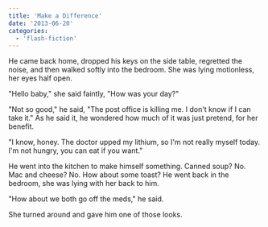 ```yaml
---
title: 'Make a Difference'
date: '2013-06-20'
categories:
  - 'flash-fiction'
---
```


He came back home, dropped his keys on the side table, regretted the noise, and
then walked softly into the bedroom. She was lying motionless, her eyes half
open.

<!-- truncate -->

"Hello baby," she said faintly, "How was your day?"

"Not so good," he said, "The post office is killing me. I don't know if I can
take it." As he said it, he wondered how much of it was just pretend, for her
benefit.

"I know, honey. The doctor upped my lithium, so I'm not really myself today. I'm
not hungry, you can eat if you want."

He went into the kitchen to make himself something. Canned soup? No. Mac and
cheese? No. How about some toast? He went back in the bedroom, she was lying
with her back to him.

"How about we both go off the meds," he said.

She turned around and gave him one of those looks.

